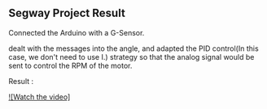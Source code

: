 ## **Segway Project Result**



Connected the Arduino with a G-Sensor.

dealt with the  messages into the angle, and adapted the PID control(In this case, we don't need to use I.) strategy so that the analog signal would be sent to control the RPM of the motor. 



Result :



[![Watch the video]](https://github.com/Chiayuu/Small-Project/blob/main/Segway/Segway%20Video.mp4)

